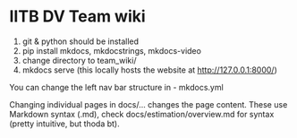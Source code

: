 # IITB DV Team wiki

1. git & python should be installed
2. pip install mkdocs, mkdocstrings, mkdocs-video
3. change directory to team_wiki/
4. mkdocs serve (this locally hosts the website at http://127.0.0.1:8000/)


You can change the left nav bar structure in - mkdocs.yml

Changing individual pages in docs/... changes the page content. These use Markdown syntax (.md), check docs/estimation/overview.md for syntax (pretty intuitive, but thoda bt).

